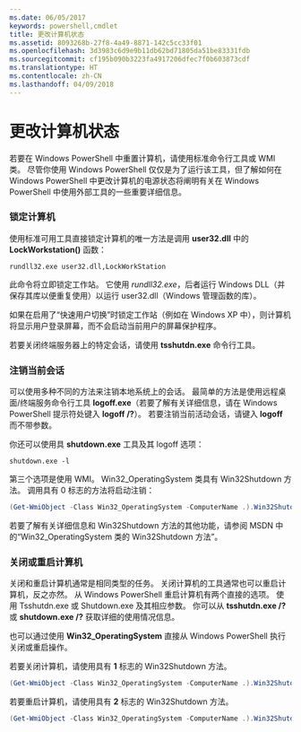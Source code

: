 ```yaml
---
ms.date: 06/05/2017
keywords: powershell,cmdlet
title: 更改计算机状态
ms.assetid: 8093268b-27f8-4a49-8871-142c5cc33f01
ms.openlocfilehash: 3d3983c6d9e9b11db62bd71805da51be83331fdb
ms.sourcegitcommit: cf195b090b3223fa4917206dfec7f0b603873cdf
ms.translationtype: HT
ms.contentlocale: zh-CN
ms.lasthandoff: 04/09/2018
---
```

# <a name="changing-computer-state"></a>更改计算机状态

若要在 Windows PowerShell 中重置计算机，请使用标准命令行工具或 WMI 类。 尽管你使用 Windows PowerShell 仅仅是为了运行该工具，但了解如何在 Windows PowerShell 中更改计算机的电源状态将阐明有关在 Windows PowerShell 中使用外部工具的一些重要详细信息。

### <a name="locking-a-computer"></a>锁定计算机

使用标准可用工具直接锁定计算机的唯一方法是调用 **user32.dll** 中的 **LockWorkstation()** 函数：

```
rundll32.exe user32.dll,LockWorkStation
```

此命令将立即锁定工作站。 它使用 *rundll32.exe*，后者运行 Windows DLL（并保存其库以便重复使用）以运行 user32.dll（Windows 管理函数的库）。

如果在启用了“快速用户切换”时锁定工作站（例如在 Windows XP 中），则计算机将显示用户登录屏幕，而不会启动当前用户的屏幕保护程序。

若要关闭终端服务器上的特定会话，请使用 **tsshutdn.exe** 命令行工具。

### <a name="logging-off-the-current-session"></a>注销当前会话

可以使用多种不同的方法来注销本地系统上的会话。 最简单的方法是使用远程桌面/终端服务命令行工具 **logoff.exe**（若要了解有关详细信息，请在 Windows PowerShell 提示符处键入 **logoff /?**）。 若要注销当前活动会话，请键入 **logoff** 而不带参数。

你还可以使用具 **shutdown.exe** 工具及其 logoff 选项：

```
shutdown.exe -l
```

第三个选项是使用 WMI。 Win32_OperatingSystem 类具有 Win32Shutdown 方法。 调用具有 0 标志的方法将启动注销：

```powershell
(Get-WmiObject -Class Win32_OperatingSystem -ComputerName .).Win32Shutdown(0)
```

若要了解有关详细信息和 Win32Shutdown 方法的其他功能，请参阅 MSDN 中的“Win32_OperatingSystem 类的 Win32Shutdown 方法”。

### <a name="shutting-down-or-restarting-a-computer"></a>关闭或重启计算机

关闭和重启计算机通常是相同类型的任务。 关闭计算机的工具通常也可以重启计算机，反之亦然。 从 Windows PowerShell 重启计算机有两个直接的选项。 使用 Tsshutdn.exe 或 Shutdown.exe 及其相应参数。 你可以从 **tsshutdn.exe /?** 或 **shutdown.exe /?** 获取详细的使用情况信息。

也可以通过使用 **Win32_OperatingSystem** 直接从 Windows PowerShell 执行关闭或重启操作。

若要关闭计算机，请使用具有 **1** 标志的 Win32Shutdown 方法。

```powershell
(Get-WmiObject -Class Win32_OperatingSystem -ComputerName .).Win32Shutdown(1)
```

若要重启计算机，请使用具有 **2** 标志的 Win32Shutdown 方法。

```powershell
(Get-WmiObject -Class Win32_OperatingSystem -ComputerName .).Win32Shutdown(2)
```
